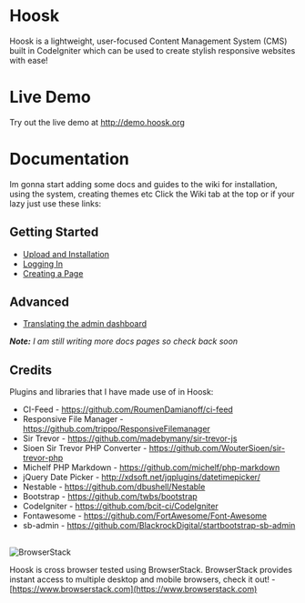 # Hoosk
Hoosk is a lightweight, user-focused Content Management System (CMS) built in CodeIgniter which can be used to create stylish responsive websites with ease!

# Live Demo
Try out the live demo at http://demo.hoosk.org

# Documentation
Im gonna start adding some docs and guides to the wiki for installation, using the system, creating themes etc
Click the Wiki tab at the top or if your lazy just use these links:

## Getting Started
- [Upload and Installation](https://github.com/havok89/Hoosk/wiki/Upload-and-Installation)
- [Logging In](https://github.com/havok89/Hoosk/wiki/Logging-In)
- [Creating a Page](https://github.com/havok89/Hoosk/wiki/Creating-a-Page)

## Advanced
- [Translating the admin dashboard](https://github.com/havok89/Hoosk/wiki/Translating-the-admin-dashboard)

_**Note:** I am still writing more docs pages so check back soon_

## Credits
Plugins and libraries that I have made use of in Hoosk:
- CI-Feed - https://github.com/RoumenDamianoff/ci-feed
- Responsive File Manager - https://github.com/trippo/ResponsiveFilemanager
- Sir Trevor - https://github.com/madebymany/sir-trevor-js
- Sioen Sir Trevor PHP Converter - https://github.com/WouterSioen/sir-trevor-php
- Michelf PHP Markdown - https://github.com/michelf/php-markdown
- jQuery Date Picker - http://xdsoft.net/jqplugins/datetimepicker/
- Nestable - https://github.com/dbushell/Nestable
- Bootstrap - https://github.com/twbs/bootstrap
- CodeIgniter - https://github.com/bcit-ci/CodeIgniter
- Fontawesome - https://github.com/FortAwesome/Font-Awesome
- sb-admin - https://github.com/BlackrockDigital/startbootstrap-sb-admin

##
![BrowserStack](http://hoosk.org/browserstack-logo.png)

Hoosk is cross browser tested using BrowserStack.
BrowserStack provides instant access to multiple desktop and mobile browsers, check it out! - [https://www.browserstack.com](https://www.browserstack.com)
